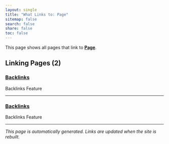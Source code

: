 ```yaml
---
layout: single
title: "What Links to: Page"
sitemap: false
search: false
share: false
toc: false
---
```


This page shows all pages that link to **[Page](/path/to/page/)**.

## Linking Pages (2)

### [Backlinks](/site/BACKLINKS/)

Backlinks Feature

---

### [Backlinks](/BACKLINKS/)

Backlinks Feature

---


*This page is automatically generated. Links are updated when the site is rebuilt.*
